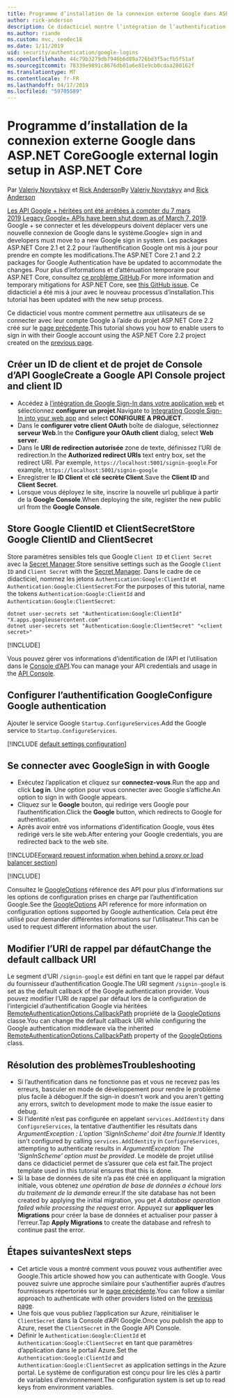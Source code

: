 ```yaml
---
title: Programme d’installation de la connexion externe Google dans ASP.NET Core
author: rick-anderson
description: Ce didacticiel montre l’intégration de l’authentification d’utilisateur de compte Google dans une application ASP.NET Core existante.
ms.author: riande
ms.custom: mvc, seodec18
ms.date: 1/11/2019
uid: security/authentication/google-logins
ms.openlocfilehash: 44c79b3279db7946b6d89a726bd3f5acfb5f51af
ms.sourcegitcommit: 78339e9891c8676db01a6e81e9cb0cdaa280162f
ms.translationtype: MT
ms.contentlocale: fr-FR
ms.lasthandoff: 04/17/2019
ms.locfileid: "59705589"
---
```

# <a name="google-external-login-setup-in-aspnet-core"></a><span data-ttu-id="19fb5-103">Programme d’installation de la connexion externe Google dans ASP.NET Core</span><span class="sxs-lookup"><span data-stu-id="19fb5-103">Google external login setup in ASP.NET Core</span></span>

<span data-ttu-id="19fb5-104">Par [Valeriy Novytskyy](https://github.com/01binary) et [Rick Anderson](https://twitter.com/RickAndMSFT)</span><span class="sxs-lookup"><span data-stu-id="19fb5-104">By [Valeriy Novytskyy](https://github.com/01binary) and [Rick Anderson](https://twitter.com/RickAndMSFT)</span></span>

<span data-ttu-id="19fb5-105">[Les API Google + héritées ont été arrêtées à compter du 7 mars 2019](https://developers.google.com/+/api-shutdown).</span><span class="sxs-lookup"><span data-stu-id="19fb5-105">[Legacy Google+ APIs have been shut down as of March 7, 2019](https://developers.google.com/+/api-shutdown).</span></span> <span data-ttu-id="19fb5-106">Google + se connecter et les développeurs doivent déplacer vers une nouvelle connexion de Google dans le système.</span><span class="sxs-lookup"><span data-stu-id="19fb5-106">Google+ sign in and developers must move to a new Google sign in system.</span></span> <span data-ttu-id="19fb5-107">Les packages ASP.NET Core 2.1 et 2.2 pour l’authentification Google ont mis à jour pour prendre en compte les modifications.</span><span class="sxs-lookup"><span data-stu-id="19fb5-107">The ASP.NET Core 2.1 and 2.2 packages for Google Authentication have be updated to accommodate the changes.</span></span> <span data-ttu-id="19fb5-108">Pour plus d’informations et d’atténuation temporaire pour ASP.NET Core, consultez [ce problème GitHub](https://github.com/aspnet/AspNetCore/issues/6486).</span><span class="sxs-lookup"><span data-stu-id="19fb5-108">For more information and temporary mitigations for ASP.NET Core, see [this GitHub issue](https://github.com/aspnet/AspNetCore/issues/6486).</span></span> <span data-ttu-id="19fb5-109">Ce didacticiel a été mis à jour avec le nouveau processus d’installation.</span><span class="sxs-lookup"><span data-stu-id="19fb5-109">This tutorial has been updated with the new setup process.</span></span>

<span data-ttu-id="19fb5-110">Ce didacticiel vous montre comment permettre aux utilisateurs de se connecter avec leur compte Google à l’aide du projet ASP.NET Core 2.2 créé sur le [page précédente](xref:security/authentication/social/index).</span><span class="sxs-lookup"><span data-stu-id="19fb5-110">This tutorial shows you how to enable users to sign in with their Google account using the ASP.NET Core 2.2 project created on the [previous page](xref:security/authentication/social/index).</span></span>

## <a name="create-a-google-api-console-project-and-client-id"></a><span data-ttu-id="19fb5-111">Créer un ID de client et de projet de Console d’API Google</span><span class="sxs-lookup"><span data-stu-id="19fb5-111">Create a Google API Console project and client ID</span></span>

* <span data-ttu-id="19fb5-112">Accédez à [l’intégration de Google Sign-In dans votre application web](https://developers.google.com/identity/sign-in/web/devconsole-project) et sélectionnez **configurer un projet**.</span><span class="sxs-lookup"><span data-stu-id="19fb5-112">Navigate to [Integrating Google Sign-In into your web app](https://developers.google.com/identity/sign-in/web/devconsole-project) and select **CONFIGURE A PROJECT**.</span></span>
* <span data-ttu-id="19fb5-113">Dans le **configurer votre client OAuth** boîte de dialogue, sélectionnez **serveur Web**.</span><span class="sxs-lookup"><span data-stu-id="19fb5-113">In the **Configure your OAuth client** dialog, select **Web server**.</span></span>
* <span data-ttu-id="19fb5-114">Dans le **URI de redirection autorisée** zone de texte, définissez l’URI de redirection.</span><span class="sxs-lookup"><span data-stu-id="19fb5-114">In the **Authorized redirect URIs** text entry box, set the redirect URI.</span></span> <span data-ttu-id="19fb5-115">Par exemple, `https://localhost:5001/signin-google`.</span><span class="sxs-lookup"><span data-stu-id="19fb5-115">For example, `https://localhost:5001/signin-google`</span></span>
* <span data-ttu-id="19fb5-116">Enregistrer le **ID Client** et **clé secrète Client**.</span><span class="sxs-lookup"><span data-stu-id="19fb5-116">Save the **Client ID** and **Client Secret**.</span></span>
* <span data-ttu-id="19fb5-117">Lorsque vous déployez le site, inscrire la nouvelle url publique à partir de la **Google Console**.</span><span class="sxs-lookup"><span data-stu-id="19fb5-117">When deploying the site, register the new public url from the **Google Console**.</span></span>

## <a name="store-google-clientid-and-clientsecret"></a><span data-ttu-id="19fb5-118">Store Google ClientID et ClientSecret</span><span class="sxs-lookup"><span data-stu-id="19fb5-118">Store Google ClientID and ClientSecret</span></span>

<span data-ttu-id="19fb5-119">Store paramètres sensibles tels que Google `Client ID` et `Client Secret` avec la [Secret Manager](xref:security/app-secrets).</span><span class="sxs-lookup"><span data-stu-id="19fb5-119">Store sensitive settings such as the Google `Client ID` and `Client Secret` with the [Secret Manager](xref:security/app-secrets).</span></span> <span data-ttu-id="19fb5-120">Dans le cadre de ce didacticiel, nommez les jetons `Authentication:Google:ClientId` et `Authentication:Google:ClientSecret`:</span><span class="sxs-lookup"><span data-stu-id="19fb5-120">For the purposes of this tutorial, name the tokens `Authentication:Google:ClientId` and `Authentication:Google:ClientSecret`:</span></span>

```console
dotnet user-secrets set "Authentication:Google:ClientId" "X.apps.googleusercontent.com"
dotnet user-secrets set "Authentication:Google:ClientSecret" "<client secret>"
```

[!INCLUDE[](~/includes/environmentVarableColon.md)]

<span data-ttu-id="19fb5-121">Vous pouvez gérer vos informations d’identification de l’API et l’utilisation dans le [Console d’API](https://console.developers.google.com/apis/dashboard).</span><span class="sxs-lookup"><span data-stu-id="19fb5-121">You can manage your API credentials and usage in the [API Console](https://console.developers.google.com/apis/dashboard).</span></span>

## <a name="configure-google-authentication"></a><span data-ttu-id="19fb5-122">Configurer l’authentification Google</span><span class="sxs-lookup"><span data-stu-id="19fb5-122">Configure Google authentication</span></span>

<span data-ttu-id="19fb5-123">Ajouter le service Google `Startup.ConfigureServices`.</span><span class="sxs-lookup"><span data-stu-id="19fb5-123">Add the Google service to `Startup.ConfigureServices`.</span></span>

[!INCLUDE [default settings configuration](includes/default-settings2-2.md)]

## <a name="sign-in-with-google"></a><span data-ttu-id="19fb5-124">Se connecter avec Google</span><span class="sxs-lookup"><span data-stu-id="19fb5-124">Sign in with Google</span></span>

* <span data-ttu-id="19fb5-125">Exécutez l’application et cliquez sur **connectez-vous**.</span><span class="sxs-lookup"><span data-stu-id="19fb5-125">Run the app and click **Log in**.</span></span> <span data-ttu-id="19fb5-126">Une option pour vous connecter avec Google s’affiche.</span><span class="sxs-lookup"><span data-stu-id="19fb5-126">An option to sign in with Google appears.</span></span>
* <span data-ttu-id="19fb5-127">Cliquez sur le **Google** bouton, qui redirige vers Google pour l’authentification.</span><span class="sxs-lookup"><span data-stu-id="19fb5-127">Click the **Google** button, which redirects to Google for authentication.</span></span>
* <span data-ttu-id="19fb5-128">Après avoir entré vos informations d’identification Google, vous êtes redirigé vers le site web.</span><span class="sxs-lookup"><span data-stu-id="19fb5-128">After entering your Google credentials, you are redirected back to the web site.</span></span>

[!INCLUDE[Forward request information when behind a proxy or load balancer section](includes/forwarded-headers-middleware.md)]

[!INCLUDE[](includes/chain-auth-providers.md)]

<span data-ttu-id="19fb5-129">Consultez le [GoogleOptions](/dotnet/api/microsoft.aspnetcore.authentication.google.googleoptions) référence des API pour plus d’informations sur les options de configuration prises en charge par l’authentification Google.</span><span class="sxs-lookup"><span data-stu-id="19fb5-129">See the [GoogleOptions](/dotnet/api/microsoft.aspnetcore.authentication.google.googleoptions) API reference for more information on configuration options supported by Google authentication.</span></span> <span data-ttu-id="19fb5-130">Cela peut être utilisé pour demander différentes informations sur l’utilisateur.</span><span class="sxs-lookup"><span data-stu-id="19fb5-130">This can be used to request different information about the user.</span></span>

## <a name="change-the-default-callback-uri"></a><span data-ttu-id="19fb5-131">Modifier l’URI de rappel par défaut</span><span class="sxs-lookup"><span data-stu-id="19fb5-131">Change the default callback URI</span></span>

<span data-ttu-id="19fb5-132">Le segment d’URI `/signin-google` est défini en tant que le rappel par défaut du fournisseur d’authentification Google.</span><span class="sxs-lookup"><span data-stu-id="19fb5-132">The URI segment `/signin-google` is set as the default callback of the Google authentication provider.</span></span> <span data-ttu-id="19fb5-133">Vous pouvez modifier l’URI de rappel par défaut lors de la configuration de l’intergiciel d’authentification Google via héritées [RemoteAuthenticationOptions.CallbackPath](/dotnet/api/microsoft.aspnetcore.authentication.remoteauthenticationoptions.callbackpath) propriété de la [GoogleOptions](/dotnet/api/microsoft.aspnetcore.authentication.google.googleoptions) classe.</span><span class="sxs-lookup"><span data-stu-id="19fb5-133">You can change the default callback URI while configuring the Google authentication middleware via the inherited [RemoteAuthenticationOptions.CallbackPath](/dotnet/api/microsoft.aspnetcore.authentication.remoteauthenticationoptions.callbackpath) property of the [GoogleOptions](/dotnet/api/microsoft.aspnetcore.authentication.google.googleoptions) class.</span></span>

## <a name="troubleshooting"></a><span data-ttu-id="19fb5-134">Résolution des problèmes</span><span class="sxs-lookup"><span data-stu-id="19fb5-134">Troubleshooting</span></span>

* <span data-ttu-id="19fb5-135">Si l’authentification dans ne fonctionne pas et vous ne recevez pas les erreurs, basculer en mode de développement pour rendre le problème plus facile à déboguer.</span><span class="sxs-lookup"><span data-stu-id="19fb5-135">If the sign-in doesn't work and you aren't getting any errors, switch to development mode to make the issue easier to debug.</span></span>
* <span data-ttu-id="19fb5-136">Si l’identité n’est pas configurée en appelant `services.AddIdentity` dans `ConfigureServices`, la tentative d’authentifier les résultats dans *ArgumentException : L’option 'SignInScheme' doit être fournie*.</span><span class="sxs-lookup"><span data-stu-id="19fb5-136">If Identity isn't configured by calling `services.AddIdentity` in `ConfigureServices`, attempting to authenticate results in *ArgumentException: The 'SignInScheme' option must be provided*.</span></span> <span data-ttu-id="19fb5-137">Le modèle de projet utilisé dans ce didacticiel permet de s’assurer que cela est fait.</span><span class="sxs-lookup"><span data-stu-id="19fb5-137">The project template used in this tutorial ensures that this is done.</span></span>
* <span data-ttu-id="19fb5-138">Si la base de données de site n’a pas été créé en appliquant la migration initiale, vous obtenez *une opération de base de données a échoué lors du traitement de la demande* erreur.</span><span class="sxs-lookup"><span data-stu-id="19fb5-138">If the site database has not been created by applying the initial migration, you get *A database operation failed while processing the request* error.</span></span> <span data-ttu-id="19fb5-139">Appuyez sur **appliquer les Migrations** pour créer la base de données et actualiser pour passer à l’erreur.</span><span class="sxs-lookup"><span data-stu-id="19fb5-139">Tap **Apply Migrations** to create the database and refresh to continue past the error.</span></span>

## <a name="next-steps"></a><span data-ttu-id="19fb5-140">Étapes suivantes</span><span class="sxs-lookup"><span data-stu-id="19fb5-140">Next steps</span></span>

* <span data-ttu-id="19fb5-141">Cet article vous a montré comment vous pouvez vous authentifier avec Google.</span><span class="sxs-lookup"><span data-stu-id="19fb5-141">This article showed how you can authenticate with Google.</span></span> <span data-ttu-id="19fb5-142">Vous pouvez suivre une approche similaire pour s’authentifier auprès d’autres fournisseurs répertoriés sur le [page précédente](xref:security/authentication/social/index).</span><span class="sxs-lookup"><span data-stu-id="19fb5-142">You can follow a similar approach to authenticate with other providers listed on the [previous page](xref:security/authentication/social/index).</span></span>
* <span data-ttu-id="19fb5-143">Une fois que vous publiez l’application sur Azure, réinitialiser le `ClientSecret` dans la Console d’API Google.</span><span class="sxs-lookup"><span data-stu-id="19fb5-143">Once you publish the app to Azure, reset the `ClientSecret` in the Google API Console.</span></span>
* <span data-ttu-id="19fb5-144">Définir le `Authentication:Google:ClientId` et `Authentication:Google:ClientSecret` en tant que paramètres d’application dans le portail Azure.</span><span class="sxs-lookup"><span data-stu-id="19fb5-144">Set the `Authentication:Google:ClientId` and `Authentication:Google:ClientSecret` as application settings in the Azure portal.</span></span> <span data-ttu-id="19fb5-145">Le système de configuration est conçu pour lire les clés à partir de variables d’environnement.</span><span class="sxs-lookup"><span data-stu-id="19fb5-145">The configuration system is set up to read keys from environment variables.</span></span>

